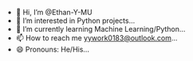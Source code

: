 - 👋 Hi, I’m @Ethan-Y-MU
- 👀 I’m interested in Python projects...
- 🌱 I’m currently learning Machine Learning/Python...
- 📫 How to reach me yywork0183@outlook.com...
- 😄 Pronouns: He/His...

<!---
Ethan-Y-MU/Ethan-Y-MU is a ✨ special ✨ repository because its `README.md` (this file) appears on your GitHub profile.
You can click the Preview link to take a look at your changes.
--->
